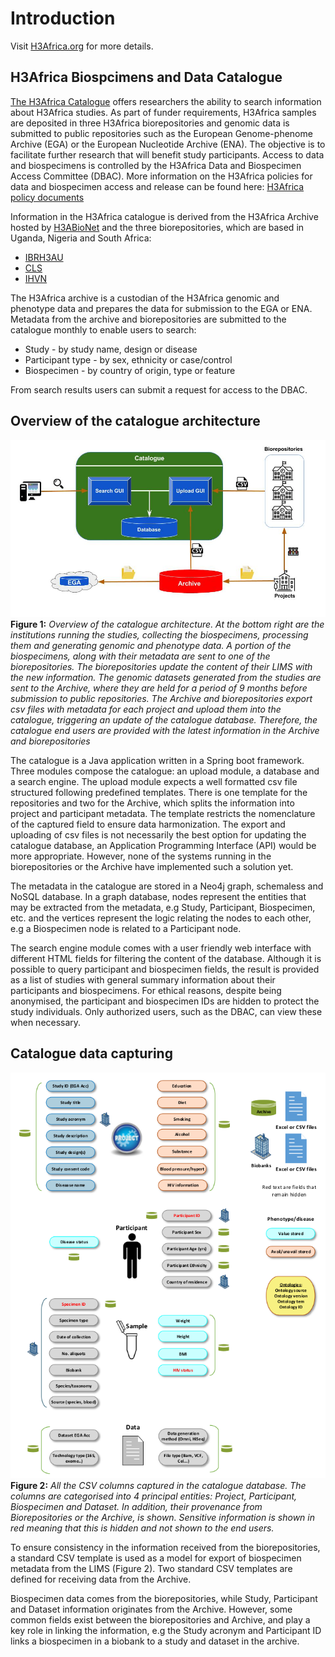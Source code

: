 # Introduction

Visit [H3Africa.org](https://h3africa.org/) for more details.

## H3Africa Biospcimens and Data Catalogue

[The H3Africa Catalogue](https://h3acatalog.sanbi.ac.za/) offers researchers the ability to search information about 
H3Africa studies. As part of funder requirements, H3Africa samples are deposited in three H3Africa biorepositories and 
genomic data is submitted to public repositories such as the European Genome-phenome Archive (EGA) or the European 
Nucleotide Archive (ENA). The objective is to facilitate further research that will benefit study participants. Access 
to data and biospecimens is controlled by the H3Africa Data and Biospecimen Access Committee (DBAC). More information 
on the H3Africa policies for data and biospecimen access and release can be found here: 
[H3Africa policy documents](https://www.h3africa.org/consortium/documents)

Information in the H3Africa catalogue is derived from the H3Africa Archive hosted by 
[H3ABioNet](https://www.h3abionet.org/) and the three biorepositories, which are based in Uganda, Nigeria and 
South Africa: 

* [IBRH3AU](http://www.ibru.mak.ac.ug/)
* [CLS](http://www.cls.co.za/)
* [IHVN](http://www.ihvnigeria.org/)

The H3Africa archive is a custodian of the H3Africa genomic and phenotype data and prepares the data for submission to 
the EGA or ENA. Metadata from the archive and biorepositories are submitted to the catalogue monthly to enable users 
to search:

* Study - by study name, design or disease
* Participant type - by sex, ethnicity or case/control
* Biospecimen - by country of origin, type or feature

From search results users can submit a request for access to the DBAC.

## Overview of the catalogue architecture

![Diagram](img/highview.jpg)
**Figure 1:** *Overview of the catalogue architecture. At the bottom right are the institutions running the studies, 
collecting the biospecimens, processing them and generating genomic and phenotype data. A portion of the biospecimens, 
along with their metadata are sent to one of the biorepositories. The biorepositories update the content of their LIMS 
with the new information. The genomic datasets generated from the studies are sent to the Archive, where they are held
for a period of 9 months before submission to public repositories. The Archive and biorepositories export csv files 
with metadata for each project and upload them into the catalogue, triggering an update of the catalogue database. 
Therefore, the catalogue end users are provided with the latest information in the Archive and biorepositories*

The catalogue is a Java application written in a Spring boot framework. Three modules compose the catalogue: an upload 
module, a database and a search engine. The upload module expects a well formatted csv file structured following 
predefined templates. There is one template for the repositories and two for the Archive, which splits the information 
into project and participant metadata. The template restricts the nomenclature of the captured field to ensure data 
harmonization. The export and uploading of csv files is not necessarily the best option for updating the catalogue 
database, an Application Programming Interface (API) would be more appropriate. However, none of the systems running 
in the biorepositories or the Archive have implemented such a solution yet.

The metadata in the catalogue are stored in a Neo4j graph, schemaless and NoSQL database. In a graph database, nodes 
represent the entities that may be extracted from the metadata, e.g Study, Participant, Biospecimen, etc. and the 
vertices represent the logic relating the nodes to each other, e.g a Biospecimen node is related to a Participant node.

The search engine module comes with a user friendly web interface with different HTML fields for filtering the content
of the database. Although it is possible to query participant and biospecimen fields, the result is provided as a 
list of studies with general summary information about their participants and biospecimens. For ethical reasons, 
despite being anonymised, the participant and biospecimen IDs are hidden to protect the study individuals. Only 
authorized users, such as the DBAC, can view these when necessary.


## Catalogue data capturing

![Data](img/columns.png)
**Figure 2:** 
*All the CSV columns captured in the catalogue database. The columns are categorised into 4 principal entities: Project,
Participant, Biospecimen and Dataset. In addition, their provenance from Biorepositories or the Archive, is shown. 
Sensitive information is shown in red meaning that this is hidden and not shown to the end users.*

To ensure consistency in the information received from the biorepositories, a standard CSV template is used as a model 
for export of biospecimen metadata from the LIMS (Figure 2). Two standard CSV templates are defined for receiving data 
from the Archive.
  
Biospecimen data comes from the biorepositories, while Study, Participant and Dataset information originates from the 
Archive. However, some common fields exist between the biorepositories and Archive, and play a key role in linking the 
information, e.g the Study acronym and Participant ID links a biospecimen in a biobank to a study and dataset in 
the archive. 
